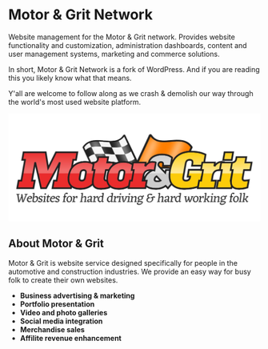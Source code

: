 # Motor & Grit Network

Website management for the Motor & Grit network. Provides website functionality and customization, administration dashboards, content and user management systems, marketing and commerce solutions.

In short, Motor & Grit Network is a fork of WordPress. And if you are reading this you likely know what that means.

Y'all are welcome to follow along as we crash & demolish our way through the world's most used website platform.

![Motor & Grit logo banner with tagline — Websites for hard driving and hard working folk](https://raw.githubusercontent.com/MotorGrit/network/master/motor-and-grit-banner.jpg)

## About Motor & Grit

Motor & Grit is website service designed specifically for people in the automotive and construction industries. We provide an easy way for busy folk to create their own websites.

* **Business advertising & marketing**
* **Portfolio presentation**
* **Video and photo galleries**
* **Social media integration**
* **Merchandise sales**
* **Affilite revenue enhancement**